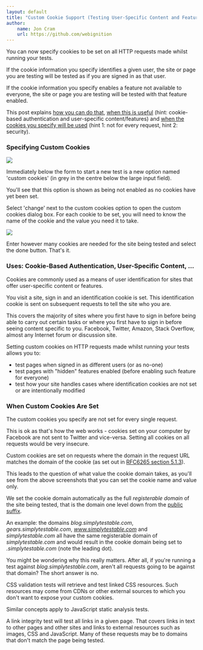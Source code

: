 ```yaml
---
layout: default
title: "Custom Cookie Support (Testing User-Specific Content and Features)"
author:
    name: Jon Cram
    url: https://github.com/webignition
---
```

    
You can now specify cookies to be set on all HTTP requests made whilst
running your tests.

If the cookie information you specify identifies a given user, the site
or page you are testing will be tested as if you are signed in as that user.

If the cookie information you specify enables a feature not available
to everyone, the site or page you are testing will be tested with that
feature enabled.

This post explains [how you can do that](#specifying-custom-cookies),
[when this is useful](#uses-cookie-based-authentication-user-specific-content-) (hint: cookie-based authentication
and user-specific content/features) and [when the cookies you specify will be used](#when-custom-cookies-are-set)
 (hint 1: not for every request, hint 2: security).

### Specifying Custom Cookies

<img class="img-fluid" src="https://i.imgur.com/ADXGtDZ.png">

Immediately below the form to start a new test is a new option named
'custom cookies' (in grey in the centre below the large input field).

You'll see that this option is shown as being not enabled as no cookies
have yet been set.

Select 'change' next to the custom cookies option to open the custom
cookies dialog box. For each cookie to be set, you will need to know
the name of the cookie and the value you need it to take.

<img class="img-fluid" src="https://i.imgur.com/YYEYy7C.png">

Enter however many cookies are needed for the site being tested and
select the done button. That's it.

### Uses: Cookie-Based Authentication, User-Specific Content, ...

Cookies are commonly used as a means of user identification for sites
that offer user-specific content or features.

You visit a site, sign in and an identification cookie is set. This
identification cookie is sent on subsequent requests to tell the site
who you are.

This covers the majority of sites where you first have to sign in before
being able to carry out certain tasks or where you first have to sign in
before seeing content specific to you. Facebook, Twitter, Amazon, Stack
Overflow, almost any Internet forum or discussion site.

Setting custom cookies on HTTP requests made whilst running your tests
allows you to:

- test pages when signed in as different users (or as no-one)
- test pages with "hidden" features enabled (before enabling
  such feature for everyone)
- test how your site handles cases where identification cookies
  are not set or are intentionally modified

### When Custom Cookies Are Set

The custom cookies you specify are not set for every single request.

This is ok as that's how the web works - cookies set on your computer
by Facebook are not sent to Twitter and vice-versa. Setting all cookies
on all requests would be very insecure.

Custom cookies are set on requests where the domain in the request URL matches
the domain of the cookie (as set out in [RFC6265 section 5.1.3](https://tools.ietf.org/html/rfc6265#section-5.1.3)).

This leads to the question of what value the cookie domain takes, as you'll
see from the above screenshots that you can set the cookie name and value
only.

We set the cookie domain automatically as the full <em>registerable domain</em>
of the site being tested, that is the domain one level down from the
<a href="https://publicsuffix.org/">public suffix</a>.

An example: the domains <em>blog.simplytestable.com</em>, <em>gears.simplytestable.com</em>,
<em>www.simplytestable.com</em> and <em>simplytestable.com</em> all have the same
registerable domain of <em>simplytestable.com</em> and would result in the cookie
domain being set to <em>.simplytestable.com</em> (note the leading dot).

You might be wondering why this really matters. After all, if you're
running a test against <em>blog.simplytestable.com</em>, aren't
all requests going to be against that domain? The short answer is no.

CSS validation tests will retrieve and test linked CSS resources. Such
resources may come from CDNs or other external sources to which you don't want to expose your
custom cookies.

Similar concepts apply to JavaScript static analysis tests.

A link integrity test will test all links in a given page. That covers
links in text to other pages and other sites and links to external resources
such as images, CSS and JavaScript. Many of these requests may be to
domains that don't match the page being tested.

